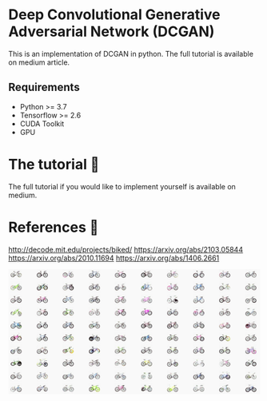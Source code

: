 # Deep Convolutional Generative Adversarial Network (DCGAN)
This is an implementation of DCGAN in python. The full tutorial is available on medium article.

## Requirements

* Python >= 3.7
* Tensorflow >= 2.6
* CUDA Toolkit
* GPU

# The tutorial 📃
The full tutorial if you would like to implement yourself is available on medium.

# References 🔗

http://decode.mit.edu/projects/biked/
https://arxiv.org/abs/2103.05844
https://arxiv.org/abs/2010.11694
https://arxiv.org/abs/1406.2661


![dcgan image](bicycles.png)
